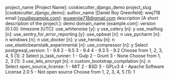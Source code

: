 project_name [Project Name]: cookiecutter_django_demo
project_slug [cookiecutter_django_demo]:
author_name [Daniel Roy Greenfeld]: wwj718
email [you@example.com]: wuwenjie718@gmail.com
description [A short description of the project.]: demo
domain_name [example.com]:
version [0.1.0]:
timezone [UTC]:
use_whitenoise [y]: y
use_celery [n]: y
use_mailhog [n]:
use_sentry_for_error_reporting [y]:
use_opbeat [n]: n
use_pycharm [n]: n
windows [n]: n
use_docker [n]: y
use_heroku [n]: n
use_elasticbeanstalk_experimental [n]:
use_compressor [n]: y
Select postgresql_version:
1 - 9.6
2 - 9.5
3 - 9.4
4 - 9.3
5 - 9.2
Choose from 1, 2, 3, 4, 5 [1]: 2
Select js_task_runner:
1 - Gulp
2 - Grunt
3 - None
Choose from 1, 2, 3 [1]: 3
use_lets_encrypt [n]: n
custom_bootstrap_compilation [n]: n
Select open_source_license:
1 - MIT
2 - BSD
3 - GPLv3
4 - Apache Software License 2.0
5 - Not open source
Choose from 1, 2, 3, 4, 5 [1]: 1

